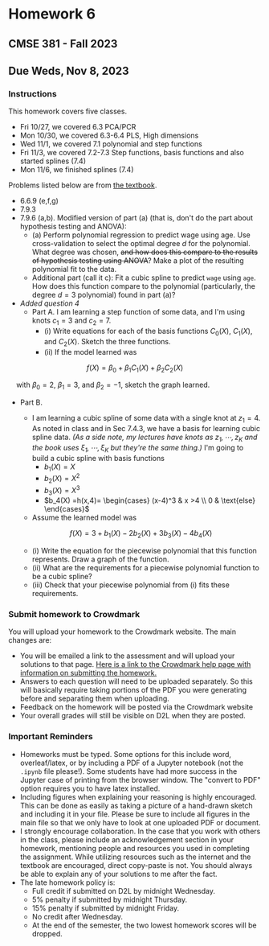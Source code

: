 # Homework 6

## CMSE 381 - Fall 2023

## Due Weds, Nov 8, 2023

### Instructions

This homework covers five classes.

- Fri 10/27, we covered 6.3 PCA/PCR
- Mon 10/30, we covered 6.3-6.4 PLS, High dimensions
- Wed 11/1, we covered 7.1 polynomial and step functions
- Fri 11/3, we covered 7.2-7.3 Step functions, basis functions and also started splines (7.4)
- Mon 11/6, we finished splines (7.4)

Problems listed below are from [the textbook](https://www.statlearning.com/).

- 6.6.9 (e,f,g)
- 7.9.3
- 7.9.6 (a,b). Modified version of part (a) (that is, don't do the part about hypothesis testing and ANOVA):
  - (a) Perform polynomial regression to predict wage using age. Use cross-validation to select the optimal degree $d$ for the polynomial. What degree was chosen, ~~and how does this compare to the results of hypothesis testing using ANOVA~~? Make a plot of the resulting polynomial fit to the data.
  - Additional part (call it c): Fit a cubic spline to predict `wage` using `age`. How does this function compare to the polynomial (particularly, the degree $d=3$ polynomial) found in part (a)?
- *Added question 4*
  - Part A. I am learning a step function of some data, and I'm using knots $c_1 = 3$ and $c_2 = 7$.
    - (i) Write equations for each of the basis functions $C_0(X)$, $C_1(X)$, and $C_2(X)$. Sketch the three functions.
    - (ii) If the model learned was

```math
f(X) = \beta_0 + \beta_1C_1(X) + \beta_2C_2(X)
```

&nbsp;&nbsp;&nbsp;&nbsp;with $\beta_0 = 2$, $\beta_1 = 3$, and $\beta_2 = -1$, sketch the graph learned.

- Part B.
  - I am learning a cubic spline of some data with a single knot at $z_1 = 4$. As noted in class and in Sec 7.4.3, we have a basis for learning cubic spline data. *(As a side note, my lectures have knots as $`z_1,\cdots,z_K`$ and the book uses $`\xi_1, \cdots, \xi_K`$ but they're the same thing.)* I'm going to build a cubic spline with basis functions
    - $b_1(X) = X$  
    - $b_2(X) = X^2$  
    - $b_3(X) = X^3$  
    - $`b_4(X) =h(x,4)= \begin{cases} (x-4)^3 & x >4 \\ 0 & \text{else} \end{cases}`$  
  - Assume the learned model was

  ```math
  f(X) = 3 + b_1(X) - 2 b_2(X) + 3 b_3(X) - 4b_4(X)
  ```

  - (i) Write the equation for the piecewise polynomial that this function represents. Draw a graph of the function.
  - (ii) What are the requirements for a piecewise polynomial function to be a cubic spline?
  - (iii) Check that your piecewise polynomial from (i) fits these requirements.

### Submit homework to Crowdmark

You will upload your homework to the Crowdmark website. The main changes are:

- You will be emailed a link to the assessment and will upload your solutions to that page. [Here is a link to the Crowdmark help page with information on submitting the homework.](https://crowdmark.com/help/completing-and-submitting-an-assessment/)
- Answers to each question will need to be uploaded separately.  So this will basically require taking portions of the PDF you were generating before and separating them when uploading.  
- Feedback on the homework will be posted via the Crowdmark website
- Your overall grades will still be visible on D2L when they are posted.

### Important Reminders

- Homeworks must be typed. Some options for this include word, overleaf/latex, or by including a PDF of a Jupyter notebook (not the `.ipynb` file please!). Some students have had more success in the Jupyter case of printing from the browser window.  The "convert to PDF" option requires you to have latex installed.
- Including figures when explaining your reasoning is highly encouraged.  This can be done as easily as taking a picture of a hand-drawn sketch and including it in your file. Please be sure to include all figures in the main file so that we only have to look at one uploaded PDF or document.
- I strongly encourage collaboration.  In the case that you work with others in the class, please include an acknowledgement section in your homework, mentioning people and resources you used in completing the assignment. While utilizing resources such as the internet and the textbook are encouraged, direct copy-paste is not.  You should always be able to explain any of your solutions to me after the fact.
- The late homework policy is:
  - Full credit if submitted on D2L by midnight Wednesday.
  - 5% penalty if submitted by midnight Thursday.
  - 15% penalty if submitted by midnight Friday.
  - No credit after Wednesday.
  - At the end of the semester, the two lowest homework scores will be dropped.
